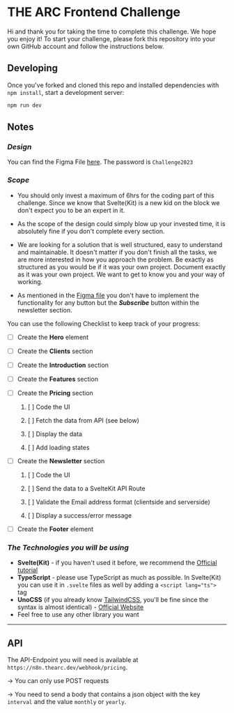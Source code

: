# **THE ARC Frontend Challenge**

Hi and thank you for taking the time to complete this challenge. We hope you enjoy it!
To start your challenge, please fork this repository into your own GitHub account and follow the instructions below.

## **Developing**

Once you've forked and cloned this repo and installed dependencies with `npm install`, start a development server:

```bash
npm run dev
```

## **Notes**

### _Design_

You can find the Figma File [here](https://www.figma.com/file/7c6I9zPc9d99YrOwAx2BDl/Coding-Challenge?type=design&node-id=0%3A1&mode=design&t=YLebJl398G8r7hNz-1). The password is `Challenge2023`

### _Scope_

- You should only invest a maximum of 6hrs for the coding part of this challenge.
  Since we know that Svelte(Kit) is a new kid on the block we don't expect you to be an expert in it.

- As the scope of the design could simply blow up your invested time, it is absolutely fine if you don't complete every section.

- We are looking for a solution that is well structured, easy to understand and maintainable.
  It doesn't matter if you don't finish all the tasks, we are more interested in how you approach the problem. Be exactly as structured as you would be if it was your own project. Document exactly as it was your own project. We want to get to know you and your way of working.

- As mentioned in the [Figma file](https://www.figma.com/file/7c6I9zPc9d99YrOwAx2BDl/Coding-Challenge?type=design&node-id=0-1&mode=design&t=YLebJl398G8r7hNz-0) you don't have to implement the functionality for any button but the _**Subscribe**_ button within the newsletter section.

You can use the following Checklist to keep track of your progress:

- [ ] Create the **Hero** element

- [ ] Create the **Clients** section

- [ ] Create the **Introduction** section

- [ ] Create the **Features** section

- [ ] Create the **Pricing** section

  1. [ ] Code the UI

  2. [ ] Fetch the data from API (see below)

  3. [ ] Display the data

  4. [ ] Add loading states

- [ ] Create the **Newsletter** section

  1. [ ] Code the UI

  2. [ ] Send the data to a SvelteKit API Route

  3. [ ] Validate the Email address format (clientside and serverside)

  4. [ ] Display a success/error message

- [ ] Create the **Footer** element

### _The Technologies you will be using_

- **Svelte(Kit)** - if you haven't used it before, we recommend the [Official tutorial](https://svelte.dev/tutorial/basics)
- **TypeScript** - please use TypeScript as much as possible. In Svelte(Kit) you can use it in `.svelte` files as well by adding a `<script lang="ts">` tag
- **UnoCSS** (if you already know [TailwindCSS](https://tailwindcss.com/), you'll be fine since the syntax is almost identical) - [Official Website](https://unocss.dev/)
- Feel free to use any other library you want

---

## **API**

The API-Endpoint you will need is available at `https://n8n.thearc.dev/webhook/pricing`.

-> You can only use POST requests

-> You need to send a body that contains a json object with the key `interval` and the value `monthly` or `yearly`.
